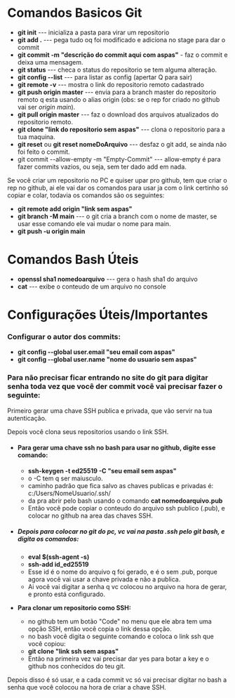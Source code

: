 # Comandos Basicos Git

- **git init** --- inicializa a pasta para virar um repositorio
- **git add .** --- pega tudo oq foi modificado e adiciona no stage para dar o commit
- **git commit -m "descrição do commit aqui com aspas"** - faz o commit e deixa uma mensagem.
- **git status** --- checa o status do repositorio se tem alguma alteração.
- **git config --list** --- para listar as config (apertar Q para sair)
- **git remote -v** --- mostra o link do repositorio remoto cadastrado
- **git push origin master** --- envia para a branch master do repositorio remoto q esta usando o alias origin (obs: se o rep for criado no github vai ser *origin main*).
- **git pull origin master** --- faz o download dos arquivos atualizados do repositorio remoto.
- **git clone "link do repositorio sem aspas"** --- clona o repositorio para a tua maquina.
- **git reset** ou **git reset nomeDoArquivo** --- desfaz o git add, se ainda não foi feito o commit. 
- git commit --allow-empty -m "Empty-Commit" --- allow-empty é para fazer commits vazios, ou seja, sem ter dado add em nada.

Se você criar um repositorio no PC e quiser upar pro github, tem que criar o rep no github, ai ele vai dar os comandos para usar ja com o link certinho só copiar e colar, todavia os comandos são os seguintes:

- **git remote add origin "link sem aspas"**
- **git branch -M main** --- o git cria a branch com o nome de master, se usar esse comando ele vai mudar o nome para main.
- **git push -u origin main**

# Comandos Bash Úteis

- **openssl sha1 nomedoarquivo** --- gera o hash sha1 do arquivo
- **cat** --- exibe o conteudo de um arquivo no console

# Configurações Úteis/Importantes

### Configurar o autor dos commits:

- **git config --global user.email "seu email com aspas"**
- **git config --global user.name "nome do usuario sem aspas"**

### Para não precisar ficar entrando no site do git para digitar senha toda vez que você der commit você vai precisar fazer o seguinte:

Primeiro gerar uma chave SSH publica e privada, que vão servir na tua autenticação.

Depois você clona seus repositorios usando o link SSH.

- #### Para gerar uma chave ssh no bash para usar no github, digite esse comando:
  
  - **ssh-keygen -t ed25519 -C "seu email sem aspas"**
  - o -C tem q ser maiusculo.
  - caminho padrão que fica salvo as chaves publicas e privadas é: c:/Users/NomeUsuario/.ssh/
  - da pra abrir pelo bash usando o comando **cat nomedoarquivo.pub**
  - Então você pode copiar o conteudo do arquivo ssh publico (.pub), e colocar no github na area das chaves SSH.

- ##### Depois para colocar no git do pc, vc vai na pasta .ssh pelo git bash, e digita os comandos:
  
  - **eval $(ssh-agent -s)**
  - **ssh-add id_ed25519**
  - Esse id é o nome do arquivo q foi gerado, e é o sem .pub, porque agora você vai usar a chave privada e não a publica.
  - Ai você vai digitar a senha q vc colocou no arquivo na hora de gerar, e pronto está configurado.

- **Para clonar um repositorio como SSH:**
  
  - no github tem um botão "Code" no menu que ele abra tem uma opção SSH, então você copia o link dessa opção.
  - no bash você digita o seguinte comando e coloca o link ssh que você copiou:
  - **git clone "link ssh sem aspas"**
  - Então na primeira vez vai precisar dar yes para botar a key e o github nos conhecidos do teu git.

Depois disso é só usar, e a cada commit vc só vai precisar digitar no bash a senha que você colocou na hora de criar a chave SSH.
